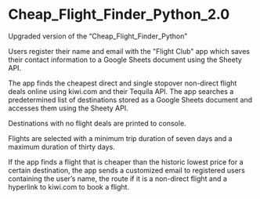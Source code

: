 # Cheap_Flight_Finder_Python_2.0
Upgraded version of the “Cheap_Flight_Finder_Python”

Users register their name and email with the "Flight Club" app which saves their contact information to a Google Sheets document using the Sheety API.

The app finds the cheapest direct and single stopover non-direct flight deals online using kiwi.com and their Tequila API. The app searches a predetermined list of destinations stored as a Google Sheets document and accesses them using the Sheety API.

Destinations with no flight deals are printed to console. 

Flights are selected with a minimum trip duration of seven days and a maximum duration of thirty days.

If the app finds a flight that is cheaper than the historic lowest price for a certain destination, the app sends a customized email to registered users containing the user’s name, the route if it is a non-direct flight and a hyperlink to kiwi.com to book a flight.






